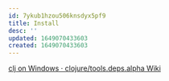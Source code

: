```yaml
---
id: 7ykub1hzou506knsdyx5pf9
title: Install
desc: ''
updated: 1649070433603
created: 1649070433603
---
```


[clj on Windows · clojure/tools.deps.alpha Wiki](https://github.com/clojure/tools.deps.alpha/wiki/clj-on-Windows)